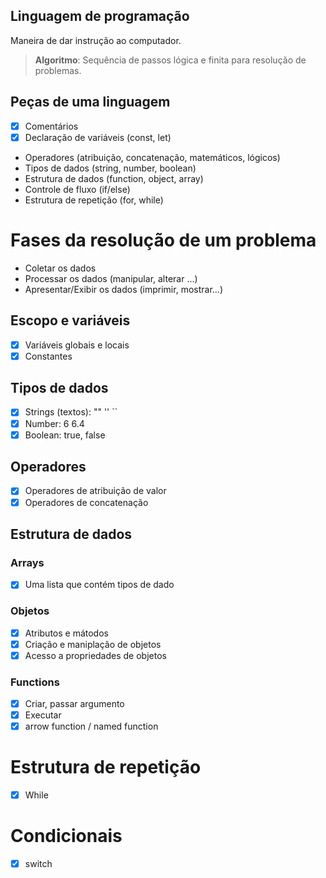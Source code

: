 ## Linguagem de programação

Maneira de dar instrução ao computador.

>  **Algoritmo**: Sequência de passos lógica e finita para resolução de problemas.

## Peças de uma linguagem

- [x] Comentários
- [x] Declaração de variáveis (const, let)
- Operadores (atribuição, concatenação, matemáticos, lógicos)
- Tipos de dados (string, number, boolean)
- Estrutura de dados (function, object, array)
- Controle de fluxo (if/else)
- Estrutura de repetição (for, while)

# Fases da resolução de um problema

- Coletar os dados
- Processar os dados (manipular, alterar ...)
- Apresentar/Exibir os dados (imprimir, mostrar...)

## Escopo e variáveis

- [x] Variáveis globais e locais
- [x] Constantes

## Tipos de dados

- [x] Strings (textos): "" '' ``
- [x] Number: 6 6.4
- [x] Boolean: true, false

## Operadores

- [x] Operadores de atribuição de valor
- [x] Operadores de concatenação

## Estrutura de dados

### Arrays

- [x] Uma lista que contém tipos de dado

### Objetos

- [x] Atributos e mátodos
- [x] Criação e maniplação de objetos
- [x] Acesso a propriedades de objetos

### Functions

- [x] Criar, passar argumento
- [x] Executar
- [x] arrow function / named function

# Estrutura de repetição

- [x] While

# Condicionais

- [x] switch